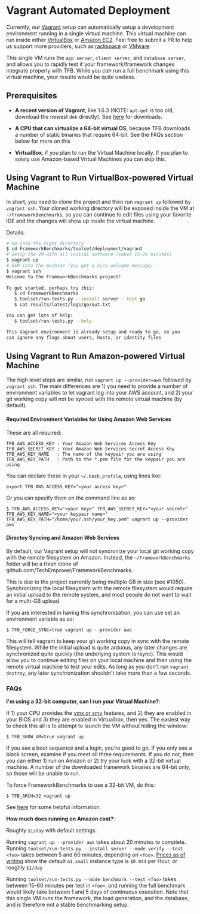 # Vagrant Automated Deployment

Currently, our [Vagrant](https://www.vagrantup.com) setup can automatically
setup a development environment running in a single virtual machine. 
This virtual machine can run inside either [VirtualBox](https://www.virtualbox.org/) or [Amazon EC2](http://aws.amazon.com/ec2/). Feel free to submit a PR 
to help us support more providers, such as [rackspace](http://www.rackspace.com/)
or [VMware](http://www.vmware.com/). 

This single VM runs the `app server`, `client server`, and `database server`, 
and allows you to rapidly test if your framework/framework changes integrate
properly with TFB. While you *can* run a full benchmark using 
this virtual machine, your results would be quite useless. 

## Prerequisites

* **A recent version of Vagrant**, like 1.6.3 (NOTE: `apt-get` is 
too old, download the newest `deb` directly). See 
[here](https://www.vagrantup.com/downloads.html) for downloads.

* **A CPU that can virtualize a 64-bit virtual OS**, because TFB
downloads a number of static binaries that require 64-bit. See
the FAQs section below for more on this

* **VirtualBox**, if you plan to run the Virtual Machine locally. If 
you plan to solely use Amazon-based Virtual Machines you can skip this. 

## Using Vagrant to Run VirtualBox-powered Virtual Machine

In short, you need to clone the project and then run `vagrant up` 
followed by `vagrant ssh`. Your cloned working directory will be 
exposed inside the VM at `~/FrameworkBenchmarks`, so you can 
continue to edit files using your favorite IDE and the changes will
show up inside the virtual machine. 

Details: 

```bash
# Go into the right directory
$ cd FrameworkBenchmarks/toolset/deployment/vagrant
# Setup the VM with all initial software (takes 15-20 minutes)
$ vagrant up
# SSH into the machine (you get a nice welcome message)
$ vagrant ssh
Welcome to the FrameworkBenchmarks project!
   
To get started, perhaps try this:
   $ cd FrameworkBenchmarks
   $ toolset/run-tests.py --install server --test go
   $ cat results/latest/logs/go/out.txt

You can get lots of help:
   $ toolset/run-tests.py --help

This Vagrant environment is already setup and ready to go, so you
can ignore any flags about users, hosts, or identity files
```

## Using Vagrant to Run Amazon-powered Virtual Machine

The high level steps are similar, run `vagrant up --provider=aws` followed 
by `vagrant ssh`. The main differences are 1) you need to provide a 
number of environment variables to let vagrant log into your AWS account, 
and 2) your git working copy will not be synced with the remote virtual 
machine (by default). 

#### Required Environment Variables for Using Amazon Web Services

These are all required: 

    TFB_AWS_ACCESS_KEY : Your Amazon Web Services Access Key
    TFB_AWS_SECRET_KEY : Your Amazon Web Services Secret Access Key
    TFB_AWS_KEY_NAME   : The name of the keypair you are using
    TFB_AWS_KEY_PATH   : Path to the *.pem file for the keypair you are using

You can declare these in your `~/.bash_profile`, using lines like:

    export TFB_AWS_ACCESS_KEY="<your access key>"

Or you can specify them on the command line as so: 

    $ TFB_AWS_ACCESS_KEY="<your key>" TFB_AWS_SECRET_KEY="<your secret>" TFB_AWS_KEY_NAME="<your keypair name>" TFB_AWS_KEY_PATH="/home/you/.ssh/your_key.pem" vagrant up --provider aws

#### Directoy Syncing and Amazon Web Services

By default, our Vagrant setup will not syncronize your local git working copy 
with the remote filesystem on Amazon. Instead, the `~/FrameworkBenchmarks` 
folder will be a fresh clone of github.com/TechEmpower/FrameworkBenchmarks. 

This is due to the project currently being multiple GB in size (see #1050). 
Synchronizing the local filesystem with the remote filesystem would require an
initial upload to the remote system, and most people do not want to wait for 
a multi-GB upload. 

If you are interested in having this synchronization, you can use set an 
environment variable as so: 

    $ TFB_FORCE_SYNC=true vagrant up --provider aws

This will tell vagrant to keep your git working copy in sync with the remote
filesystem. While the initial upload is quite arduous, any later changes are
synchronized quite quickly (the underlying system is rsync). This would 
allow you to continue editing files on your local machine and then using the 
remote virtual machine to test your edits. As long as you don't run `vagrant 
destroy`, any later synchronization shouldn't take more than a few seconds. 


### FAQs

**I'm using a 32-bit computer, can I run your Virtual Machine?**: 

If 1) your CPU provides the [vmx or smv](http://en.wikipedia.org/wiki/X86_virtualization) features, and 2) they are enabled
in your BIOS and 3) they are enabled in Virtualbox, then yes. 
The easiest way to check this all is to attempt to launch the VM 
without hiding the window:

    $ TFB_SHOW_VM=true vagrant up

If you see a boot sequence and a login, you're good to go. If you 
only see a black screen, examine if you meet all three requirements. 
If you do not, then you can either 1) run on Amazon or 2) try your
luck with a 32-bit virtual machine. A number of the downloaded 
framework binaries are 64-bit only, so those will be unable to run. 

To force FrameworkBenchmarks to use a 32-bit VM, do this: 
     
    $ TFB_ARCH=32 vagrant up

See [here](http://askubuntu.com/questions/41550) for some helpful information.  

**How much does running on Amazon cost?**: 

Roughly `$1/day` with default settings. 

Running `vagrant up --provider aws` takes about 20 minutes to complete. Running 
`toolset/run-tests.py --install server --mode verify --test <foo>` takes between
5 and 60 minutes, depending on `<foo>`. [Prices as of writing](http://aws.amazon.com/ec2/previous-generation/) show the default `m1.small` instance type is 
`$0.044` per Hour, or roughly `$1/day`

Running `toolset/run-tests.py --mode benchmark --test <foo>` takes between 15-60
minutes per test in `<foo>`, and running the full benchmark would likely take 
between 1 and 5 days of continuous execution. Note that this single VM runs the 
framework, the load generation, and the database, and is therefore not a stable 
benchmarking setup. 